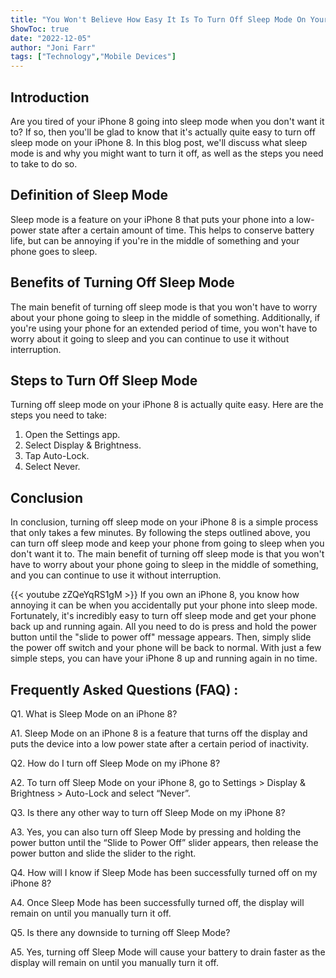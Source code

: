 ```yaml
---
title: "You Won't Believe How Easy It Is To Turn Off Sleep Mode On Your iPhone 8!"
ShowToc: true 
date: "2022-12-05"
author: "Joni Farr" 
tags: ["Technology","Mobile Devices"]
---
```

## Introduction 
Are you tired of your iPhone 8 going into sleep mode when you don't want it to? If so, then you'll be glad to know that it's actually quite easy to turn off sleep mode on your iPhone 8. In this blog post, we'll discuss what sleep mode is and why you might want to turn it off, as well as the steps you need to take to do so. 

## Definition of Sleep Mode
Sleep mode is a feature on your iPhone 8 that puts your phone into a low-power state after a certain amount of time. This helps to conserve battery life, but can be annoying if you're in the middle of something and your phone goes to sleep. 

## Benefits of Turning Off Sleep Mode
The main benefit of turning off sleep mode is that you won't have to worry about your phone going to sleep in the middle of something. Additionally, if you're using your phone for an extended period of time, you won't have to worry about it going to sleep and you can continue to use it without interruption.

## Steps to Turn Off Sleep Mode
Turning off sleep mode on your iPhone 8 is actually quite easy. Here are the steps you need to take:

1. Open the Settings app.
2. Select Display & Brightness.
3. Tap Auto-Lock.
4. Select Never.

## Conclusion
In conclusion, turning off sleep mode on your iPhone 8 is a simple process that only takes a few minutes. By following the steps outlined above, you can turn off sleep mode and keep your phone from going to sleep when you don't want it to. The main benefit of turning off sleep mode is that you won't have to worry about your phone going to sleep in the middle of something, and you can continue to use it without interruption.

{{< youtube zZQeYqRS1gM >}} 
If you own an iPhone 8, you know how annoying it can be when you accidentally put your phone into sleep mode. Fortunately, it's incredibly easy to turn off sleep mode and get your phone back up and running again. All you need to do is press and hold the power button until the "slide to power off" message appears. Then, simply slide the power off switch and your phone will be back to normal. With just a few simple steps, you can have your iPhone 8 up and running again in no time.

## Frequently Asked Questions (FAQ) :
Q1. What is Sleep Mode on an iPhone 8? 

A1. Sleep Mode on an iPhone 8 is a feature that turns off the display and puts the device into a low power state after a certain period of inactivity.

Q2. How do I turn off Sleep Mode on my iPhone 8?

A2. To turn off Sleep Mode on your iPhone 8, go to Settings > Display & Brightness > Auto-Lock and select “Never”.

Q3. Is there any other way to turn off Sleep Mode on my iPhone 8?

A3. Yes, you can also turn off Sleep Mode by pressing and holding the power button until the “Slide to Power Off” slider appears, then release the power button and slide the slider to the right.

Q4. How will I know if Sleep Mode has been successfully turned off on my iPhone 8?

A4. Once Sleep Mode has been successfully turned off, the display will remain on until you manually turn it off.

Q5. Is there any downside to turning off Sleep Mode?

A5. Yes, turning off Sleep Mode will cause your battery to drain faster as the display will remain on until you manually turn it off.


